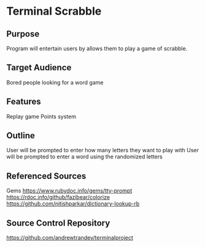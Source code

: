 # Terminal Scrabble

## Purpose
Program will entertain users by allows them to play
a game of scrabble. 

## Target Audience
Bored people looking for a word game

## Features
Replay game
Points system

## Outline
User will be prompted to enter how many letters they want to play with
User will be prompted to enter a word using the randomized letters


## Referenced Sources
Gems
https://www.rubydoc.info/gems/tty-prompt
https://rdoc.info/github/fazibear/colorize
https://github.com/nitishparkar/dictionary-lookup-rb

## Source Control Repository
https://github.com/andrewtrandev/terminalproject